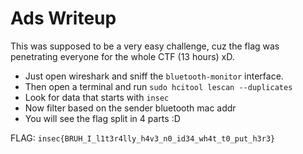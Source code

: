 # Ads Writeup

This was supposed to be a very easy challenge, cuz the flag was penetrating everyone for the whole CTF (13 hours) xD.

- Just open wireshark and sniff the `bluetooth-monitor` interface.
- Then open a terminal and run `sudo hcitool lescan --duplicates`
- Look for data that starts with `insec`
- Now filter based on the sender bluetooth mac addr
- You will see the flag split in 4 parts :D 

FLAG: `insec{BRUH_I_l1t3r4lly_h4v3_n0_id34_wh4t_t0_put_h3r3}`
